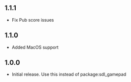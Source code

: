 ## 1.1.1

- Fix Pub score issues

## 1.1.0

- Added MacOS support

## 1.0.0

- Initial release. Use this instead of package:sdl_gamepad
